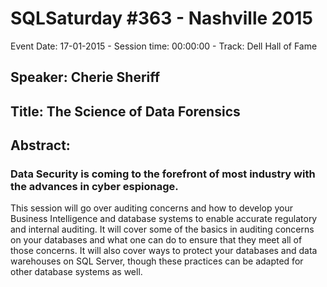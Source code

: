 # SQLSaturday #363 - Nashville 2015
Event Date: 17-01-2015 - Session time: 00:00:00 - Track: Dell Hall of Fame
## Speaker: Cherie Sheriff
## Title: The Science of Data Forensics
## Abstract:
### Data Security is coming to the forefront of most industry with the advances in cyber espionage.  

This session will go over auditing concerns and how to develop your Business Intelligence and database systems to enable accurate regulatory and internal auditing.  It will cover some of the basics in auditing concerns on your databases and what one can do to ensure that they meet all of those concerns.  It will also cover ways to protect your databases and data warehouses on SQL Server, though these practices can be adapted for other database systems as well.    
